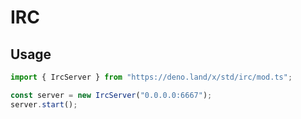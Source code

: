 # IRC

## Usage

```ts
import { IrcServer } from "https://deno.land/x/std/irc/mod.ts";

const server = new IrcServer("0.0.0.0:6667");
server.start();
```
